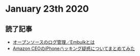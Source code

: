 # January 23th 2020
## 読了記事
- [オープンソースのログ管理／Embulkとは](https://www.ossnews.jp/oss_info/Embulk)
- [Amazon CEOのiPhoneハッキング疑惑についてまとめてみた](https://piyolog.hatenadiary.jp/entry/2020/01/24/070652)